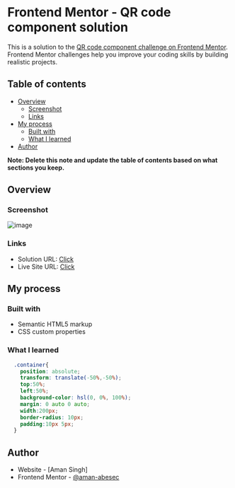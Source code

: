 # Frontend Mentor - QR code component solution

This is a solution to the [QR code component challenge on Frontend Mentor](https://www.frontendmentor.io/challenges/qr-code-component-iux_sIO_H). Frontend Mentor challenges help you improve your coding skills by building realistic projects. 

## Table of contents

- [Overview](#overview)
  - [Screenshot](#screenshot)
  - [Links](#links)
- [My process](#my-process)
  - [Built with](#built-with)
  - [What I learned](#what-i-learned)
- [Author](#author)

**Note: Delete this note and update the table of contents based on what sections you keep.**

## Overview

### Screenshot
![image](https://user-images.githubusercontent.com/92168231/216750028-d7045518-7b1f-4001-91a5-f73af9dc2d1e.png)

### Links

- Solution URL: [Click](https://github.com/aman-abesec/QR-code-component)
- Live Site URL: [Click](https://aman-abesec.github.io/QR-code-component/)

## My process

### Built with

- Semantic HTML5 markup
- CSS custom properties

### What I learned


```css
  .container{
    position: absolute;
    transform: translate(-50%,-50%);
    top:50%;
    left:50%;
    background-color: hsl(0, 0%, 100%);
    margin: 0 auto 0 auto;
    width:200px;
    border-radius: 10px;
    padding:10px 5px;
  }
```

## Author

- Website - [Aman Singh]
- Frontend Mentor - [@aman-abesec](https://www.frontendmentor.io/profile/aman-abesec)
